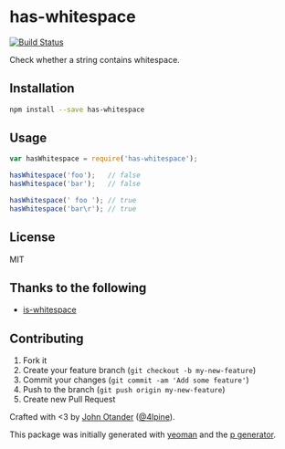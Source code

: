 # has-whitespace

[![Build Status](https://secure.travis-ci.org/johnotander/has-whitespace.png?branch=master)](https://travis-ci.org/johnotander/has-whitespace)

Check whether a string contains whitespace.

## Installation

```bash
npm install --save has-whitespace
```

## Usage

```javascript
var hasWhitespace = require('has-whitespace');

hasWhitespace('foo');   // false
hasWhitespace('bar');   // false

hasWhitespace(' foo '); // true
hasWhitespace('bar\r'); // true
```

## License

MIT

## Thanks to the following

* [is-whitespace](https://github.com/jonschlinkert/is-whitespace)

## Contributing

1. Fork it
2. Create your feature branch (`git checkout -b my-new-feature`)
3. Commit your changes (`git commit -am 'Add some feature'`)
4. Push to the branch (`git push origin my-new-feature`)
5. Create new Pull Request

Crafted with <3 by [John Otander](http://johnotander.com) ([@4lpine](https://twitter.com/4lpine)).

This package was initially generated with [yeoman](http://yeoman.io) and the [p generator](https://github.com/johnotander/generator-p.git).
